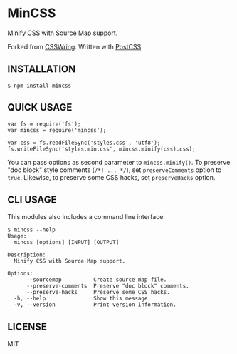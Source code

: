 MinCSS
======

Minify CSS with Source Map support.

Forked from [CSSWring][1]. Written with [PostCSS][2].


INSTALLATION
------------

    $ npm install mincss


QUICK USAGE
-----------

    var fs = require('fs');
    var mincss = require('mincss');
    
    var css = fs.readFileSync('styles.css', 'utf8');
    fs.writeFileSync('styles.min.css', mincss.minify(css).css);

You can pass options as second parameter to `mincss.minify()`. To preserve
"doc block" style comments (`/*! ... */`), set `preserveComments` option to
`true`. Likewise, to preserve some CSS hacks, set `preserveHacks` option.


CLI USAGE
---------

This modules also includes a command line interface.

    $ mincss --help
    Usage:
      mincss [options] [INPUT] [OUTPUT]

    Description:
      Minify CSS with Source Map support.

    Options:
          --sourcemap          Create source map file.
          --preserve-comments  Preserve "doc block" comments.
          --preserve-hacks     Preserve some CSS hacks.
      -h, --help               Show this message.
      -v, --version            Print version information.


LICENSE
-------

MIT


[1]: https://github.com/hail2u/node-csswring
[2]: https://github.com/ai/postcss
